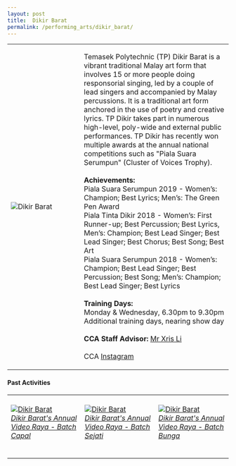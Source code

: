 ```yaml
---
layout: post
title:  Dikir Barat
permalink: /performing_arts/dikir_barat/
---
```


<div>
<table>
    <tr>
        <td style="width:33%"><image src="{{site.baseurl}}/images/CCA_dikir_barat.jpg" style="display:block;margin-left:auto;margin-right:auto;" alt="Dikir Barat"></image></td>
        <td>
            <p>
                Temasek Polytechnic (TP) Dikir Barat is a vibrant traditional Malay art form that involves 15 or more people doing responsorial singing, led by a couple of lead singers and accompanied by Malay percussions. It is a traditional art form anchored in the use of poetry and creative lyrics. TP Dikir takes part in numerous high-level, poly-wide and external public performances. TP Dikir has recently won multiple awards at the annual national competitions such as "Piala Suara Serumpun" (Cluster of Voices Trophy).<br>
                <br>
                <b>Achievements:</b><br>
                Piala Suara Serumpun 2019 - Women’s: Champion; Best Lyrics; Men’s: The Green Pen Award<br>
                Piala Tinta Dikir 2018 - Women’s: First Runner-up; Best Percussion; Best Lyrics, Men’s: Champion; Best Lead Singer; Best Lead Singer; Best Chorus; Best Song; Best Art<br>
                Piala Suara Serumpun 2018 - Women’s: Champion; Best Lead Singer; Best Percussion; Best Song; Men’s: Champion; Best Lead Singer; Best Lyrics<br>               
                <br>
                <b>Training Days:</b><br>
                Monday & Wednesday, 6.30pm to 9.30pm<br>
                Additional training days, nearing show day<br>
                <br>
                <b>CCA Staff Advisor:</b> <a href="mailto:chrislee@tp.edu.sg">Mr Xris Li</a><br>
                <br>
                CCA <a href="https://www.instagram.com/tpdikir">Instagram</a>
            </p>
        </td>
    </tr>
</table>
</div>

#### Past Activities

<table>
    <tr>
        <td style="width:33%"><br>
            <a href="https://www.instagram.com/p/CBQNsxNh9Go/">
                <image src="{{site.baseurl}}/images/CCA-DK_IG1.png" style="display:block;margin-left:auto;margin-right:auto;" alt="Dikir Barat">
                <h6 style="margin-top:0%">Dikir Barat's Annual Video Raya - Batch Capal</h6>
                </image>
            </a>
        </td>
        <td style="width:33%"><br>
            <a href="https://www.instagram.com/p/CBNpVNpBx98/">
                <image src="{{site.baseurl}}/images/CCA-DK_IG2.png" style="display:block;margin-left:auto;margin-right:auto;" alt="Dikir Barat">
                <h6 style="margin-top:0%">Dikir Barat's Annual Video Raya - Batch Sejati</h6>
                </image>
            </a>
        </td>
        <td style="width:33%"><br>
            <a href="https://www.instagram.com/p/CBLFtGGBxWs/">
                <image src="{{site.baseurl}}/images/CCA-DK_IG3.png" style="display:block;margin-left:auto;margin-right:auto;" alt="Dikir Barat">
                <h6 style="margin-top:0%">Dikir Barat's Annual Video Raya - Batch Bunga</h6>    
                </image>
            </a>
        </td>
    </tr>
</table>


